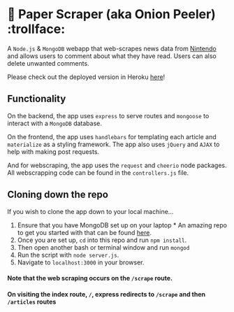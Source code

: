 # :newspaper: Paper Scraper (aka Onion Peeler) :trollface:
A `Node.js` &amp; `MongoDB` webapp that web-scrapes news data from [Nintendo](https://www.nintendo.com/whatsnew#all) and allows users to comment about what they have read. Users can also delete unwanted comments.

Please check out the deployed version in Heroku [here](https://secret-sands-39307.herokuapp.com/)!


## Functionality
On the backend, the app uses `express` to serve routes and `mongoose` to interact with a `MongoDB` database.

On the frontend, the app uses `handlebars` for templating each article and `materialize` as a styling framework. The app also uses `jQuery` and `AJAX` to help with making post requests.

And for webscraping, the app uses the `request` and `cheerio` node packages. All webscrapping code can be found in the `controllers.js` file.


## Cloning down the repo
If you wish to clone the app down to your local machine...
  1. Ensure that you have MongoDB set up on your laptop
    * An amazing repo to get you started with that can be found [here](https://github.com/dannyvassallo/mongo_lesson).
  2. Once you are set up, `cd` into this repo and run `npm install`.
  3. Then open another bash or terminal window and run `mongod`
  4. Run the script with `node server.js`.
  5. Navigate to `localhost:3000` in your browser.

#### Note that the web scraping occurs on the `/scrape` route.
#### On visiting the index route, `/`, express redirects to `/scrape` and then `/articles` routes

